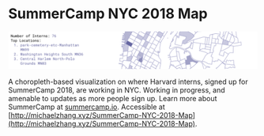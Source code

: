 # SummerCamp NYC 2018 Map  

!['map demo'](map_preview.png)

A choropleth-based visualization on where Harvard interns, signed up for SummerCamp 2018, are working in NYC. Working in progress, and amenable to updates as more people sign up. Learn more about SummerCamp at [summercamp.io](http://summercamp.io/). Accessible at [http://michaelzhang.xyz/SummerCamp-NYC-2018-Map](http://michaelzhang.xyz/SummerCamp-NYC-2018-Map).
